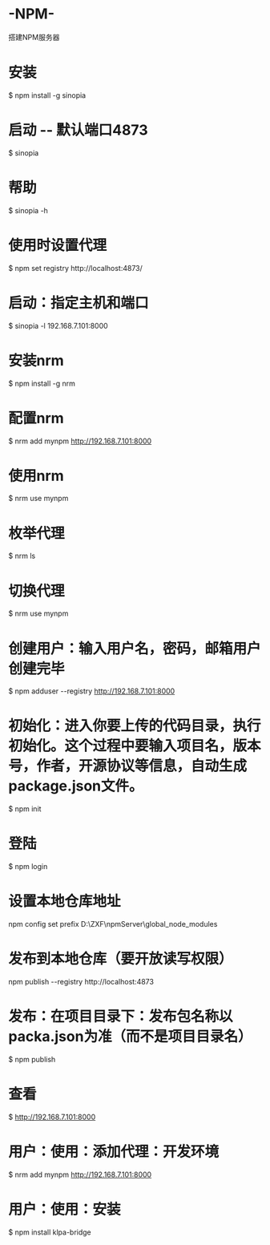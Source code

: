 # -NPM-
搭建NPM服务器

# 安装
$ npm install -g sinopia

# 启动 -- 默认端口4873
$ sinopia

# 帮助
$ sinopia -h

# 使用时设置代理
$ npm set registry http://localhost:4873/

# 启动：指定主机和端口
$ sinopia -l 192.168.7.101:8000

# 安装nrm
$ npm install -g nrm

# 配置nrm
$ nrm add mynpm http://192.168.7.101:8000

# 使用nrm
$ nrm use mynpm

# 枚举代理
$ nrm ls

# 切换代理
$ nrm use mynpm

# 创建用户：输入用户名，密码，邮箱用户创建完毕
$ npm adduser --registry http://192.168.7.101:8000

# 初始化：进入你要上传的代码目录，执行初始化。这个过程中要输入项目名，版本号，作者，开源协议等信息，自动生成package.json文件。
$ npm init

# 登陆
$ npm login

# 设置本地仓库地址
npm config set prefix D:\ZXF\npmServer\global_node_modules

# 发布到本地仓库（要开放读写权限）
npm publish --registry http://localhost:4873

# 发布：在项目目录下：发布包名称以packa.json为准（而不是项目目录名）
$ npm publish

# 查看
$ http://192.168.7.101:8000



# 用户：使用：添加代理：开发环境
$ nrm add mynpm http://192.168.7.101:8000

# 用户：使用：安装
$ npm install klpa-bridge
